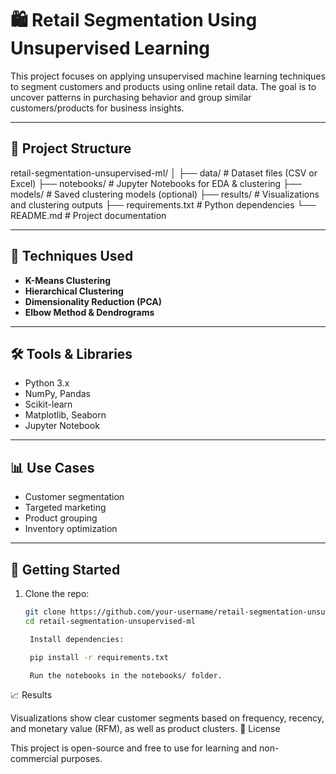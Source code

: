 # 🛍️ Retail Segmentation Using Unsupervised Learning

This project focuses on applying unsupervised machine learning techniques to segment customers and products using online retail data. The goal is to uncover patterns in purchasing behavior and group similar customers/products for business insights.

---

## 📂 Project Structure

retail-segmentation-unsupervised-ml/ │ ├── data/ # Dataset files (CSV or Excel) ├── notebooks/ # Jupyter Notebooks for EDA & clustering ├── models/ # Saved clustering models (optional) ├── results/ # Visualizations and clustering outputs ├── requirements.txt # Python dependencies └── README.md # Project documentation


---

## 🧠 Techniques Used

- **K-Means Clustering**
- **Hierarchical Clustering**
- **Dimensionality Reduction (PCA)**
- **Elbow Method & Dendrograms**

---

## 🛠️ Tools & Libraries

- Python 3.x
- NumPy, Pandas
- Scikit-learn
- Matplotlib, Seaborn
- Jupyter Notebook

---

## 📊 Use Cases

- Customer segmentation
- Targeted marketing
- Product grouping
- Inventory optimization

---

## 🚀 Getting Started

1. Clone the repo:
   ```bash
   git clone https://github.com/your-username/retail-segmentation-unsupervised-ml.git
   cd retail-segmentation-unsupervised-ml

    Install dependencies:

    pip install -r requirements.txt

    Run the notebooks in the notebooks/ folder.

📈 Results

Visualizations show clear customer segments based on frequency, recency, and monetary value (RFM), as well as product clusters.
📄 License

This project is open-source and free to use for learning and non-commercial purposes.
